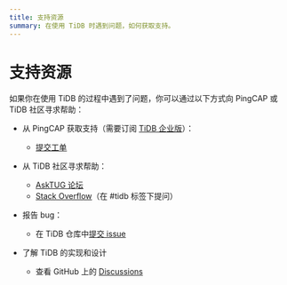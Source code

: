 ```yaml
---
title: 支持资源
summary: 在使用 TiDB 时遇到问题，如何获取支持。
---
```


# 支持资源

如果你在使用 TiDB 的过程中遇到了问题，你可以通过以下方式向 PingCAP 或 TiDB 社区寻求帮助：

+ 从 PingCAP 获取支持（需要订阅 [TiDB 企业版](https://cn.pingcap.com/product-enterprise/)）：

    - [提交工单](https://support.pingcap.cn/)

+ 从 TiDB 社区寻求帮助：

    - [AskTUG 论坛](https://asktug.com/)
    - [Stack Overflow](https://stackoverflow.com/questions/tagged/tidb)（在 #tidb 标签下提问）

+ 报告 bug：

    - 在 TiDB 仓库中[提交 issue](https://github.com/pingcap/tidb/issues/new/choose)

+ 了解 TiDB 的实现和设计

    - 查看 GitHub 上的 [Discussions](https://github.com/orgs/pingcap/discussions)
